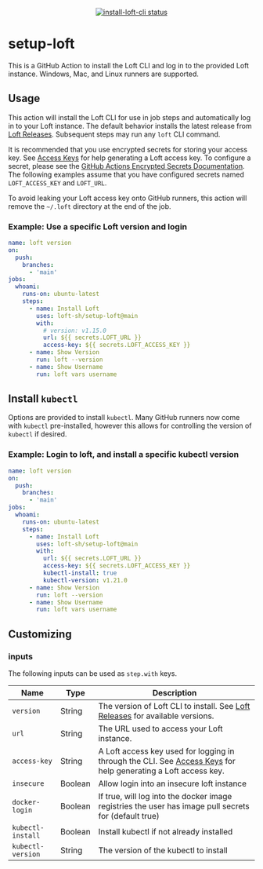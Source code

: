 <p align="center">
  <a href="https://github.com/loft-sh/setup-loft/actions"><img alt="install-loft-cli status" src="https://github.com/loft-sh/setup-loft/workflows/build-test/badge.svg"></a>
</p>

# setup-loft

This is a GitHub Action to install the Loft CLI and log in to the provided Loft instance. Windows, Mac, and Linux runners are supported.

## Usage

This action will install the Loft CLI for use in job steps and automatically log in to your Loft instance. The default behavior installs the latest release from [Loft Releases](https://github.com/loft-sh/loft/releases). Subsequent steps may run any `loft` CLI command.

It is recommended that you use encrypted secrets for storing your access key. See [Access Keys](https://loft.sh/docs/auth/access-keys) for help generating a Loft access key. To configure a secret, please see the [GitHub Actions Encrypted Secrets Documentation](https://docs.github.com/en/actions/reference/encrypted-secrets). The following examples assume that you have configured secrets named `LOFT_ACCESS_KEY` and `LOFT_URL`.

To avoid leaking your Loft access key onto GitHub runners, this action will remove the `~/.loft` directory at the end of the job.

### Example: Use a specific Loft version and login
```yaml
name: loft version
on:
  push:
    branches:
      - 'main'
jobs:
  whoami:
    runs-on: ubuntu-latest
    steps:
      - name: Install Loft
        uses: loft-sh/setup-loft@main
        with:
          # version: v1.15.0
          url: ${{ secrets.LOFT_URL }}
          access-key: ${{ secrets.LOFT_ACCESS_KEY }}
      - name: Show Version
        run: loft --version
      - name: Show Username
        run: loft vars username
```

## Install `kubectl`

Options are provided to install `kubectl`. Many GitHub runners now come with `kubectl` pre-installed, however this allows for controlling the version of `kubectl` if desired.

### Example: Login to loft, and install a specific kubectl version
```yaml
name: loft version
on:
  push:
    branches:
      - 'main'
jobs:
  whoami:
    runs-on: ubuntu-latest
    steps:
      - name: Install Loft
        uses: loft-sh/setup-loft@main
        with:
          url: ${{ secrets.LOFT_URL }}
          access-key: ${{ secrets.LOFT_ACCESS_KEY }}
          kubectl-install: true
          kubectl-version: v1.21.0
      - name: Show Version
        run: loft --version
      - name: Show Username
        run: loft vars username
```

## Customizing

### inputs

The following inputs can be used as `step.with` keys. 

| Name                | Type     | Description                        |
|---------------------|----------|------------------------------------|
| `version`           | String   | The version of Loft CLI to install. See [Loft Releases](https://github.com/loft-sh/loft/releases) for available versions.
| `url`          | String   | The URL used to access your Loft instance.
| `access-key`   | String   | A Loft access key used for logging in through the CLI. See [Access Keys](https://loft.sh/docs/auth/access-keys) for help generating a Loft access key.
| `insecure`          | Boolean  | Allow login into an insecure loft instance
| `docker-login`      | Boolean  | If true, will log into the docker image registries the user has image pull secrets for (default true)
| `kubectl-install`        | Boolean  | Install kubectl if not already installed
| `kubectl-version`        | String   | The version of the kubectl to install
